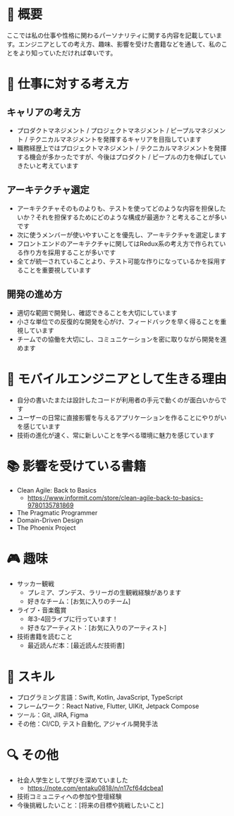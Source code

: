 # 📝 概要

ここでは私の仕事や性格に関わるパーソナリティに関する内容を記載しています。エンジニアとしての考え方、趣味、影響を受けた書籍などを通して、私のことをより知っていただければ幸いです。

# 💼 仕事に対する考え方

## キャリアの考え方

- プロダクトマネジメント / プロジェクトマネジメント / ピープルマネジメント / テクニカルマネジメントを発揮するキャリアを目指しています
- 職務経歴上ではプロジェクトマネジメント / テクニカルマネジメントを発揮する機会が多かったですが、今後はプロダクト / ピープルの力を伸ばしていきたいと考えています

## アーキテクチャ選定

- アーキテクチャそのものよりも、テストを使ってどのような内容を担保したいか？それを担保するためにどのような構成が最適か？と考えることが多いです
- 次に使うメンバーが使いやすいことを優先し、アーキテクチャを選定します
- フロントエンドのアーキテクチャに関してはRedux系の考え方で作られている作り方を採用することが多いです
- 全てが統一されていることより、テスト可能な作りになっているかを採用することを重要視しています

## 開発の進め方

- 適切な範囲で開発し、確認できることを大切にしています
- 小さな単位での反復的な開発を心がけ、フィードバックを早く得ることを重視しています
- チームでの協働を大切にし、コミュニケーションを密に取りながら開発を進めます

# 📱 モバイルエンジニアとして生きる理由

- 自分の書いたまたは設計したコードが利用者の手元で動くのが面白いからです
- ユーザーの日常に直接影響を与えるアプリケーションを作ることにやりがいを感じています
- 技術の進化が速く、常に新しいことを学べる環境に魅力を感じています

# 📚 影響を受けている書籍

- Clean Agile: Back to Basics
  - <https://www.informit.com/store/clean-agile-back-to-basics-9780135781869>
- The Pragmatic Programmer
- Domain-Driven Design
- The Phoenix Project

# 🎮 趣味

- サッカー観戦
  - プレミア、ブンデス、ラリーガの生観戦経験があります
  - 好きなチーム：[お気に入りのチーム]
- ライブ・音楽鑑賞
  - 年3-4回ライブに行っています！
  - 好きなアーティスト：[お気に入りのアーティスト]
- 技術書籍を読むこと
  - 最近読んだ本：[最近読んだ技術書]

# 🌟 スキル

- プログラミング言語：Swift, Kotlin, JavaScript, TypeScript
- フレームワーク：React Native, Flutter, UIKit, Jetpack Compose
- ツール：Git, JIRA, Figma
- その他：CI/CD, テスト自動化, アジャイル開発手法

# 🔍 その他

- 社会人学生として学びを深めていました
  - <https://note.com/entaku0818/n/n17cf64dcbea1>
- 技術コミュニティへの参加や登壇経験
- 今後挑戦したいこと：[将来の目標や挑戦したいこと]
